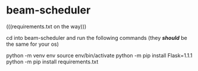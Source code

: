 # beam-scheduler

(((requirements.txt on the way)))

cd into beam-scheduler and run the following commands (they ***should*** be the same for your os)

python -m venv env 
source env/bin/activate
python -m pip install Flask=1.1.1
python -m pip install requirements.txt


